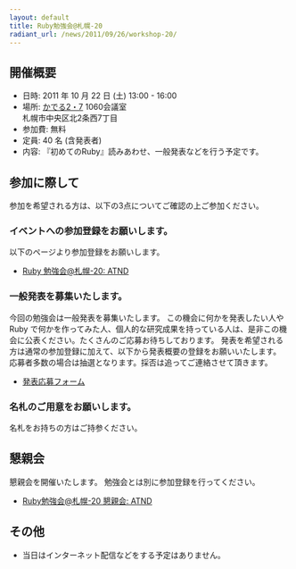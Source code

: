 ```yaml
---
layout: default
title: Ruby勉強会@札幌-20
radiant_url: /news/2011/09/26/workshop-20/
---
```

## 開催概要

- 日時: 2011 年 10 月 22 日 (土) 13:00 - 16:00
- 場所: [かでる2・7](http://homepage.kaderu27.or.jp/) 1060会議室<br/>
札幌市中央区北2条西7丁目
- 参加費: 無料
- 定員: 40 名 (含発表者)
- 内容: 『初めてのRuby』読みあわせ、一般発表などを行う予定です。

## 参加に際して

参加を希望される方は、以下の3点についてご確認の上ご参加ください。

### イベントへの参加登録をお願いします。

以下のページより参加登録をお願いします。

- [Ruby 勉強会@札幌-20: ATND](http://atnd.org/events/20343)

### 一般発表を募集いたします。

今回の勉強会は一般発表を募集いたします。
この機会に何かを発表したい人や Ruby で何かを作ってみた人、個人的な研究成果を持っている人は、是非この機会に公表ください。たくさんのご応募お待ちしております。
発表を希望される方は通常の参加登録に加えて、以下から発表概要の登録をお願いいたします。
応募者多数の場合は抽選となります。採否は追ってご連絡させて頂きます。

- [発表応募フォーム](http://bit.ly/npom9V)

### 名札のご用意をお願いします。

名札をお持ちの方はご持参ください。

## 懇親会

懇親会を開催いたします。
勉強会とは別に参加登録を行ってください。

- [Ruby勉強会@札幌-20 懇親会: ATND](http://atnd.org/events/20359)

## その他

- 当日はインターネット配信などをする予定はありません。
